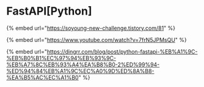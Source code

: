 # FastAPI\[Python\]

{% embed url="https://soyoung-new-challenge.tistory.com/81" %}

{% embed url="https://www.youtube.com/watch?v=7frN5JPMsQU" %}

{% embed url="https://dingrr.com/blog/post/python-fastapi-%EB%A1%9C-%EB%B0%B1%EC%97%94%EB%93%9C-%EB%A7%8C%EB%93%A4%EA%B8%B0-2%ED%99%94-%ED%94%84%EB%A1%9C%EC%A0%9D%ED%8A%B8-%EA%B5%AC%EC%A1%B0" %}



